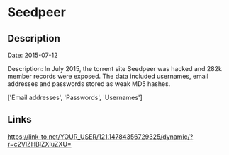 # Seedpeer

## Description

Date: 2015-07-12

Description:
In July 2015, the torrent site Seedpeer was hacked and 282k member records were exposed. The data included usernames, email addresses and passwords stored as weak MD5 hashes.


['Email addresses', 'Passwords', 'Usernames']

## Links

https://link-to.net/YOUR_USER/121.14784356729325/dynamic/?r=c2VlZHBlZXIuZXU=